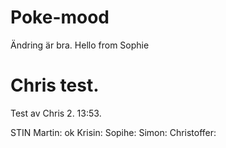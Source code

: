 # Poke-mood
Ändring är bra. 
Hello from Sophie
# Chris test. 
Test av Chris 2. 13:53. 

STIN
Martin: ok
Krisin:
Sopihe:
Simon:
Christoffer: